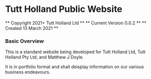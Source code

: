 # Tutt Holland Public Website

** Copyright 2021+ Tutt Holland Ltd **
** Current Version 0.0.2 **
** Created 13 March 2021 **

### Basic Overview
This is a standard website being developed for Tutt Holland Ltd, Tutt Holland Pty Ltd, and Matthew J Doyle.

It is in portfolio format and shall deisplay information on our various business endeavours.